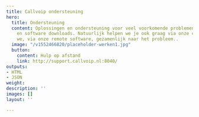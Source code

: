 ```yaml
---
title: Callvoip ondersteuning
hero:
  title: Ondersteuning
  content: Oplossingen en ondersteuning voor veel voorkomende problemen. Handige artikelen
    en software downloads. Natuurlijk helpen we je ook graag via onze chat of kijken
    we, via onze remote software, gezamenlijk naar het probleem..
  image: "/v1552466820/placeholder-werken1.jpg"
  button:
    content: Hulp op afstand
    link: http://support.callvoip.nl:8040/
outputs:
- HTML
- JSON
weight: 
description: ''
images: []
layout: ''

---
```

